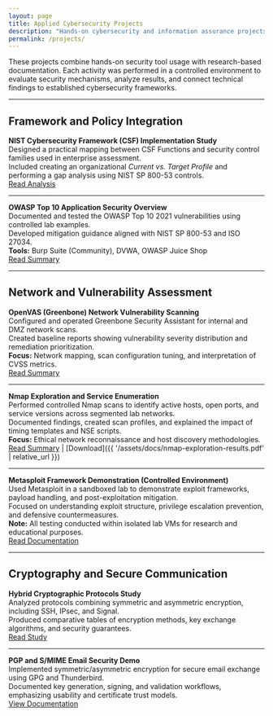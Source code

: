```yaml
---
layout: page
title: Applied Cybersecurity Projects
description: "Hands-on cybersecurity and information assurance projects demonstrating applied use of security frameworks, vulnerability assessment tools, and secure system design."
permalink: /projects/
---
```


These projects combine hands-on security tool usage with research-based documentation.
Each activity was performed in a controlled environment to evaluate security mechanisms, analyze results, and connect technical findings to established cybersecurity frameworks.

---

## Framework and Policy Integration

**NIST Cybersecurity Framework (CSF) Implementation Study**  
Designed a practical mapping between CSF Functions and security control families used in enterprise assessment.  
Included creating an organizational *Current vs. Target Profile* and performing a gap analysis using NIST SP 800-53 controls.  
[Read Analysis](/ia/csf-gap-analysis/)

---

**OWASP Top 10 Application Security Overview**  
Documented and tested the OWASP Top 10 2021 vulnerabilities using controlled lab examples.  
Developed mitigation guidance aligned with NIST SP 800-53 and ISO 27034.  
**Tools:** Burp Suite (Community), DVWA, OWASP Juice Shop  
[Read Summary](/ia/owasp-top10/)

---

## Network and Vulnerability Assessment

**OpenVAS (Greenbone) Network Vulnerability Scanning**  
Configured and operated Greenbone Security Assistant for internal and DMZ network scans.  
Created baseline reports showing vulnerability severity distribution and remediation prioritization.  
**Focus:** Network mapping, scan configuration tuning, and interpretation of CVSS metrics.  
[Read Summary](/ia/openvas-network-assessment/)

---

**Nmap Exploration and Service Enumeration**  
Performed controlled Nmap scans to identify active hosts, open ports, and service versions across segmented lab networks.  
Documented findings, created scan profiles, and explained the impact of timing templates and NSE scripts.  
**Focus:** Ethical network reconnaissance and host discovery methodologies.  
[Read Summary](/ia/nmap-exploration/)&nbsp;|&nbsp;[Download]({{ '/assets/docs/nmap-exploration-results.pdf' | relative_url }})

---

**Metasploit Framework Demonstration (Controlled Environment)**  
Used Metasploit in a sandboxed lab to demonstrate exploit frameworks, payload handling, and post-exploitation mitigation.  
Focused on understanding exploit structure, privilege escalation prevention, and defensive countermeasures.  
**Note:** All testing conducted within isolated lab VMs for research and educational purposes.  
[Read Documentation](#)

---

## Cryptography and Secure Communication

**Hybrid Cryptographic Protocols Study**  
Analyzed protocols combining symmetric and asymmetric encryption, including SSH, IPsec, and Signal.  
Produced comparative tables of encryption methods, key exchange algorithms, and security guarantees.  
[Read Study](/ia/hybrid-crypto-protocols/)

---

**PGP and S/MIME Email Security Demo**  
Implemented symmetric/asymmetric encryption for secure email exchange using GPG and Thunderbird.  
Documented key generation, signing, and validation workflows, emphasizing usability and certificate trust models.  
[View Documentation](#)
